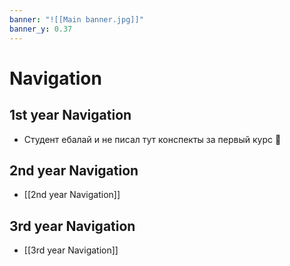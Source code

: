 ```yaml
---
banner: "![[Main banner.jpg]]"
banner_y: 0.37
---
```

# Navigation

## 1st year Navigation

- Студент ебалай и не писал тут конспекты за первый курс 🥺

## 2nd year Navigation

- [[2nd year Navigation]]

## 3rd year Navigation

- [[3rd year Navigation]]
